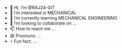 - 👋 Hi, I’m @RAJ24-GIT
- 👀 I’m interested in MECHANICAL
- 🌱 I’m currently learning MECHANICAL ENGINEERING
- 💞️ I’m looking to collaborate on ...
- 📫 How to reach me ...
- 😄 Pronouns: ...
- ⚡ Fun fact: ...

<!---
RAJ24-GIT/RAJ24-GIT is a ✨ special ✨ repository because its `README.md` (this file) appears on your GitHub profile.
You can click the Preview link to take a look at your changes.
--->
